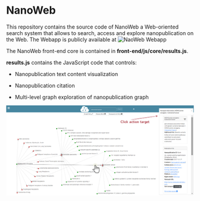 # NanoWeb

This repository contains the source code of NanoWeb a Web-oriented search system that allows to search, access and explore nanopublication on the Web.
The Webapp is publicly available at ![NaoWeb Webapp](https://www.nanoweb.dei.unipd.it/)

The NanoWeb front-end core is contained in **front-end/js/core/results.js**.

**results.js** contains the JavaScript code that controls:

- Nanopublication text content visualization
  
- Nanopublication citation
  
- Multi-level graph exploration of nanopublication graph

![alt text](https://github.com/giachell/nanoweb/blob/master/front-end/images/screenshots/graph_exploration.png "NanoWeb Graph Exploration")
